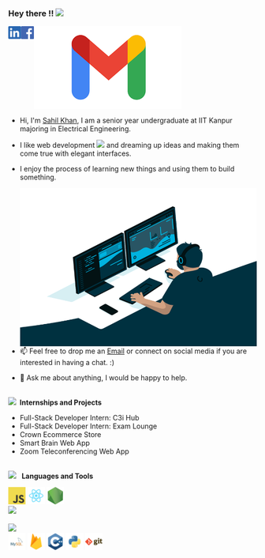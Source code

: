 ### Hey there !! <img src="https://media.giphy.com/media/hvRJCLFzcasrR4ia7z/giphy.gif" width="25px">

<a href="https://www.linkedin.com/in/sahil-2/">
  <img align="left" alt="Sahil | Linkedin" width="26px" src="https://github.com/Sahil-2/Sahil-2/blob/main/Social/download%20(1).png" />
</a>
<a href="https://www.facebook.com/SAHILKHAN2312000131/">
  <img align="left" alt="Sahil's Facebook" width="26px" src="https://github.com/Sahil-2/Sahil-2/blob/main/Social/fb_icon_325x325.png" />
</a>
 <a href = "mailto: Sahilkhan2312000131@gmail.com">
  <img align="center" src="https://github.com/Sahil-2/Sahil-2/blob/main/Social/download.png" />
</a>


<br />

- Hi, I'm [Sahil Khan](https://sahilk.netlify.app/), I am a senior year undergraduate at IIT Kanpur majoring in Electrical Engineering. <br>
- I like web development <img src="https://github.com/TheDudeThatCode/TheDudeThatCode/blob/master/Assets/Developer.gif" width="30px"> and dreaming up ideas and making them come true with elegant interfaces. <br>
- I enjoy the process of learning new things and using them to build something.

  <img align="right" alt="GIF" src="https://github.com/Sahil-2/Sahil-2/blob/main/code.gif?raw=true" width="500" height="320" />
  
- 📫 Feel free to drop me an [Email](mailto:Sahilk@iitk.ac.in) or connect on social media if you are interested in having a chat. :)
- 💬 Ask me about anything, I would be happy to help. <br> <br> 

<img src="https://media.giphy.com/media/iY8CRBdQXODJSCERIr/giphy.gif" width="30px">&nbsp;<b>&nbsp;Internships and Projects</b>

  * Full-Stack Developer Intern: C3i Hub <br>
  * Full-Stack Developer Intern: Exam Lounge <br>
  * Crown Ecommerce Store <br>
  * Smart Brain Web App<br>
  * Zoom Teleconferencing Web App <br> <br>
  
  <img src="https://media.giphy.com/media/iY8CRBdQXODJSCERIr/giphy.gif" width="30px">&nbsp; <b>&nbsp;Languages and Tools</b>

<code><img height="35" src="https://raw.githubusercontent.com/github/explore/80688e429a7d4ef2fca1e82350fe8e3517d3494d/topics/javascript/javascript.png"></code>
<code><img height="35" src="https://raw.githubusercontent.com/github/explore/80688e429a7d4ef2fca1e82350fe8e3517d3494d/topics/react/react.png"></code>
<code><img height="35" src="https://raw.githubusercontent.com/github/explore/80688e429a7d4ef2fca1e82350fe8e3517d3494d/topics/nodejs/nodejs.png"></code>
<code> <img height="35" src="https://upload.wikimedia.org/wikipedia/commons/6/64/Expressjs.png"> </code>
<code> <img height="35" src="https://upload.wikimedia.org/wikipedia/commons/2/29/Postgresql_elephant.svg"> </code>
<code><img height="35" src="https://raw.githubusercontent.com/github/explore/80688e429a7d4ef2fca1e82350fe8e3517d3494d/topics/mysql/mysql.png"></code>
<code><img height="35" src="https://raw.githubusercontent.com/github/explore/80688e429a7d4ef2fca1e82350fe8e3517d3494d/topics/firebase/firebase.png"></code>
<code><img height="35" src="https://raw.githubusercontent.com/github/explore/80688e429a7d4ef2fca1e82350fe8e3517d3494d/topics/cpp/cpp.png"></code>
<code><img height="35" src="https://raw.githubusercontent.com/github/explore/80688e429a7d4ef2fca1e82350fe8e3517d3494d/topics/python/python.png"></code>
<code><img height="35" src="https://raw.githubusercontent.com/github/explore/80688e429a7d4ef2fca1e82350fe8e3517d3494d/topics/git/git.png"></code>





